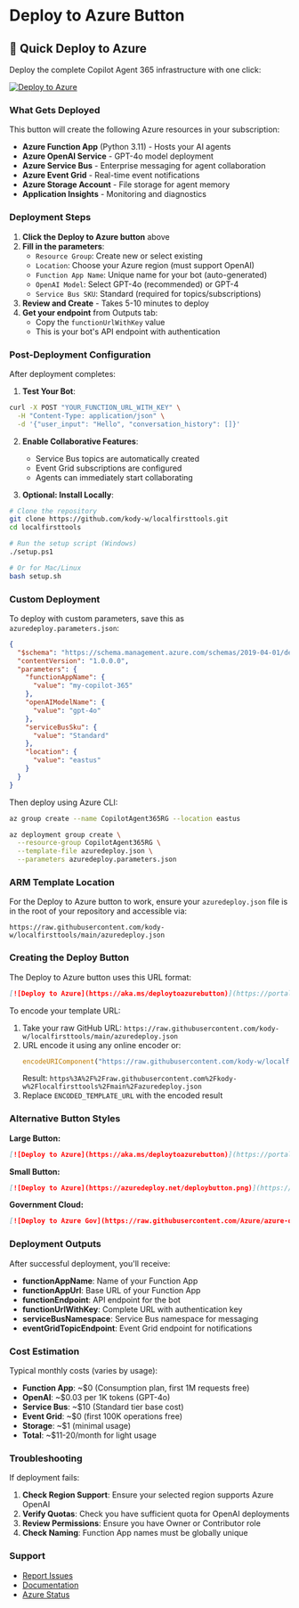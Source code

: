 # Deploy to Azure Button

## 🚀 Quick Deploy to Azure

Deploy the complete Copilot Agent 365 infrastructure with one click:

[![Deploy to Azure](https://aka.ms/deploytoazurebutton)](https://portal.azure.com/#create/Microsoft.Template/uri/https%3A%2F%2Fraw.githubusercontent.com%2Fkody-w%2Flocalfirsttools%2Fmain%2Fazuredeploy.json)

### What Gets Deployed

This button will create the following Azure resources in your subscription:

- **Azure Function App** (Python 3.11) - Hosts your AI agents
- **Azure OpenAI Service** - GPT-4o model deployment
- **Azure Service Bus** - Enterprise messaging for agent collaboration
- **Azure Event Grid** - Real-time event notifications
- **Azure Storage Account** - File storage for agent memory
- **Application Insights** - Monitoring and diagnostics

### Deployment Steps

1. **Click the Deploy to Azure button** above
2. **Fill in the parameters**:
   - `Resource Group`: Create new or select existing
   - `Location`: Choose your Azure region (must support OpenAI)
   - `Function App Name`: Unique name for your bot (auto-generated)
   - `OpenAI Model`: Select GPT-4o (recommended) or GPT-4
   - `Service Bus SKU`: Standard (required for topics/subscriptions)
3. **Review and Create** - Takes 5-10 minutes to deploy
4. **Get your endpoint** from Outputs tab:
   - Copy the `functionUrlWithKey` value
   - This is your bot's API endpoint with authentication

### Post-Deployment Configuration

After deployment completes:

1. **Test Your Bot**:
```bash
curl -X POST "YOUR_FUNCTION_URL_WITH_KEY" \
  -H "Content-Type: application/json" \
  -d '{"user_input": "Hello", "conversation_history": []}'
```

2. **Enable Collaborative Features**:
   - Service Bus topics are automatically created
   - Event Grid subscriptions are configured
   - Agents can immediately start collaborating

3. **Optional: Install Locally**:
```bash
# Clone the repository
git clone https://github.com/kody-w/localfirsttools.git
cd localfirsttools

# Run the setup script (Windows)
./setup.ps1

# Or for Mac/Linux
bash setup.sh
```

### Custom Deployment

To deploy with custom parameters, save this as `azuredeploy.parameters.json`:

```json
{
  "$schema": "https://schema.management.azure.com/schemas/2019-04-01/deploymentParameters.json#",
  "contentVersion": "1.0.0.0",
  "parameters": {
    "functionAppName": {
      "value": "my-copilot-365"
    },
    "openAIModelName": {
      "value": "gpt-4o"
    },
    "serviceBusSku": {
      "value": "Standard"
    },
    "location": {
      "value": "eastus"
    }
  }
}
```

Then deploy using Azure CLI:

```bash
az group create --name CopilotAgent365RG --location eastus

az deployment group create \
  --resource-group CopilotAgent365RG \
  --template-file azuredeploy.json \
  --parameters azuredeploy.parameters.json
```

### ARM Template Location

For the Deploy to Azure button to work, ensure your `azuredeploy.json` file is in the root of your repository and accessible via:

```
https://raw.githubusercontent.com/kody-w/localfirsttools/main/azuredeploy.json
```

### Creating the Deploy Button

The Deploy to Azure button uses this URL format:

```markdown
[![Deploy to Azure](https://aka.ms/deploytoazurebutton)](https://portal.azure.com/#create/Microsoft.Template/uri/ENCODED_TEMPLATE_URL)
```

To encode your template URL:
1. Take your raw GitHub URL: `https://raw.githubusercontent.com/kody-w/localfirsttools/main/azuredeploy.json`
2. URL encode it using any online encoder or:
   ```javascript
   encodeURIComponent("https://raw.githubusercontent.com/kody-w/localfirsttools/main/azuredeploy.json")
   ```
   Result: `https%3A%2F%2Fraw.githubusercontent.com%2Fkody-w%2Flocalfirsttools%2Fmain%2Fazuredeploy.json`
3. Replace `ENCODED_TEMPLATE_URL` with the encoded result

### Alternative Button Styles

**Large Button:**
```markdown
[![Deploy to Azure](https://aka.ms/deploytoazurebutton)](https://portal.azure.com/#create/Microsoft.Template/uri/https%3A%2F%2Fraw.githubusercontent.com%2Fkody-w%2Flocalfirsttools%2Fmain%2Fazuredeploy.json)
```

**Small Button:**
```markdown
[![Deploy to Azure](https://azuredeploy.net/deploybutton.png)](https://portal.azure.com/#create/Microsoft.Template/uri/https%3A%2F%2Fraw.githubusercontent.com%2Fkody-w%2Flocalfirsttools%2Fmain%2Fazuredeploy.json)
```

**Government Cloud:**
```markdown
[![Deploy to Azure Gov](https://raw.githubusercontent.com/Azure/azure-quickstart-templates/master/1-CONTRIBUTION-GUIDE/images/deploytoazuregov.png)](https://portal.azure.us/#create/Microsoft.Template/uri/https%3A%2F%2Fraw.githubusercontent.com%2Fkody-w%2Flocalfirsttools%2Fmain%2Fazuredeploy.json)
```

### Deployment Outputs

After successful deployment, you'll receive:

- **functionAppName**: Name of your Function App
- **functionAppUrl**: Base URL of your Function App
- **functionEndpoint**: API endpoint for the bot
- **functionUrlWithKey**: Complete URL with authentication key
- **serviceBusNamespace**: Service Bus namespace for messaging
- **eventGridTopicEndpoint**: Event Grid endpoint for notifications

### Cost Estimation

Typical monthly costs (varies by usage):
- **Function App**: ~$0 (Consumption plan, first 1M requests free)
- **OpenAI**: ~$0.03 per 1K tokens (GPT-4o)
- **Service Bus**: ~$10 (Standard tier base cost)
- **Event Grid**: ~$0 (first 100K operations free)
- **Storage**: ~$1 (minimal usage)
- **Total**: ~$11-20/month for light usage

### Troubleshooting

If deployment fails:

1. **Check Region Support**: Ensure your selected region supports Azure OpenAI
2. **Verify Quotas**: Check you have sufficient quota for OpenAI deployments
3. **Review Permissions**: Ensure you have Owner or Contributor role
4. **Check Naming**: Function App names must be globally unique

### Support

- [Report Issues](https://github.com/kody-w/localfirsttools/issues)
- [Documentation](https://github.com/kody-w/localfirsttools/wiki)
- [Azure Status](https://status.azure.com)